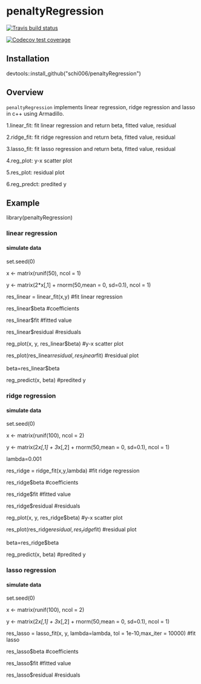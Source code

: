 # penaltyRegression
  <!-- badges: start -->
  [![Travis build status](https://travis-ci.org/schi006/penaltyRegression.svg?branch=master)](https://travis-ci.org/schi006/penaltyRegression)
  <!-- badges: end -->
  <!-- badges: start -->
  [![Codecov test coverage](https://codecov.io/gh/schi006/penaltyRegression/branch/master/graph/badge.svg)](https://codecov.io/gh/schi006/penaltyRegression?branch=master)
  <!-- badges: end -->
## Installation
devtools::install_github("schi006/penaltyRegression")
## Overview
`penaltyRegression` implements linear regression, ridge regression and lasso in c++ using Armadillo.

1.linear_fit: fit linear regression and return beta, fitted value, residual 

2.ridge_fit: fit ridge regression and return beta, fitted value, residual 

3.lasso_fit: fit lasso regression and return beta, fitted value, residual

4.reg_plot: y-x scatter plot

5.res_plot: residual plot

6.reg_predct: predited y

## Example

library(penaltyRegression)

### linear regression

#### simulate data
set.seed(0)

x <- matrix(runif(50), ncol = 1)

y <- matrix(2*x[,1] + rnorm(50,mean = 0, sd=0.1), ncol = 1)

res_linear = linear_fit(x,y) #fit linear regression

res_linear$beta #coefficients

res_linear$fit #fitted value

res_linear$residual #residuals

reg_plot(x, y, res_linear$beta) #y-x scatter plot

res_plot(res_linear$residual, res_linear$fit) #residual plot

beta=res_linear$beta

reg_predict(x, beta) #predited y


### ridge regression

#### simulate data
set.seed(0)

x <- matrix(runif(100), ncol = 2)

y <- matrix(2*x[,1] + 3*x[,2] + rnorm(50,mean = 0, sd=0.1), ncol = 1)

lambda=0.001

res_ridge = ridge_fit(x,y,lambda) #fit ridge regression

res_ridge$beta #coefficients

res_ridge$fit #fitted value

res_ridge$residual #residuals

reg_plot(x, y, res_ridge$beta) #y-x scatter plot

res_plot(res_ridge$residual, res_ridge$fit) #residual plot

beta=res_ridge$beta 

reg_predict(x, beta) #predited y



### lasso regression

#### simulate data
set.seed(0)

x <- matrix(runif(100), ncol = 2)

y <- matrix(2*x[,1] + 3*x[,2] + rnorm(50,mean = 0, sd=0.1), ncol = 1)

res_lasso = lasso_fit(x, y, lambda=lambda, tol = 1e-10,max_iter = 10000) #fit lasso

res_lasso$beta #coefficients

res_lasso$fit  #fitted value

res_lasso$residual #residuals



